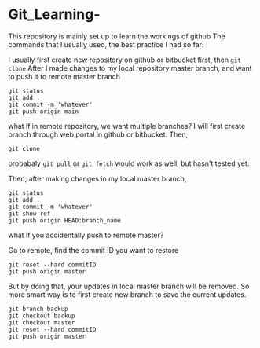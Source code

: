 # Git_Learning-
This repository is mainly set up to learn the workings of github
The commands that I usually used, the best practice I had so far:

I usually first create new repository on github or bitbucket first, then
`git clone`
After I made changes to my local repository master branch, and want to push it to remote master branch
```
git status
git add .
git commit -m 'whatever'
git push origin main
```
what if in remote repository, we want multiple branches? I will first create branch through web portal in github or bitbucket. Then,

`git clone`

probabaly `git pull` or `git fetch` would work as well, but hasn't tested yet.

Then, after making changes in my local master branch,
```
git status
git add .
git commit -m 'whatever'
git show-ref
git push origin HEAD:branch_name

```
what if you accidentally push to remote master?

Go to remote, find the commit ID you want to restore
```
git reset --hard commitID
git push origin master
```
But by doing that, your updates in local master branch will be removed. So more smart way is to first create new branch to save the current updates.
```
git branch backup
git checkout backup
git checkout master
git reset --hard commitID
git push origin master
```
